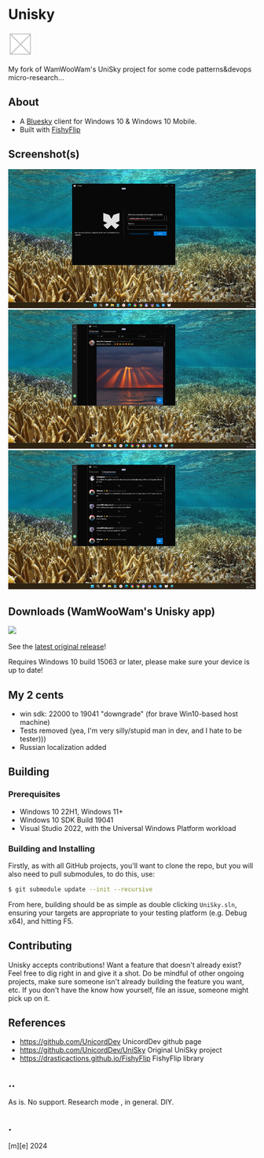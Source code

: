 # Unisky
![](Images/logo.png)

My fork of WamWooWam's UniSky project for some code patterns&devops micro-research...

## About
- A [Bluesky](https://bsky.app) client for Windows 10 & Windows 10 Mobile. 
- Built with [FishyFlip](https://drasticactions.github.io/FishyFlip/)

## Screenshot(s)
![](Images/shot01.png)
![](Images/shot02.png)
![](Images/shot03.png)

## Downloads (WamWooWam's Unisky app)
<a href="https://apps.microsoft.com/detail/9mxts7g6fchx?mode=direct">
	<img src="https://get.microsoft.com/images/en-us%20dark.svg" width="200"/>
</a>

See the [latest original release](https://github.com/UnicordDev/UniSky/releases)!

Requires Windows 10 build 15063 or later, please make sure your device is up to date!

## My 2 cents
- win sdk: 22000 to 19041 "downgrade" (for brave Win10-based host machine)
- Tests removed (yea, I'm very silly/stupid man in dev, and I hate to be tester)))
- Russian localization added

## Building
### Prerequisites
- Windows 10 22H1, Windows 11+
- Windows 10 SDK Build 19041
- Visual Studio 2022, with the Universal Windows Platform workload

### Building and Installing
Firstly, as with all GitHub projects, you'll want to clone the repo, but you will also need to pull submodules, to do this, use:

```sh
$ git submodule update --init --recursive
```

From here, building should be as simple as double clicking `UniSky.sln`, ensuring your targets are appropriate to your testing platform (e.g. Debug x64), and hitting F5. 


## Contributing
Unisky accepts contributions! Want a feature that doesn't already exist? Feel free to dig right in and give it a shot. Do be mindful of other ongoing projects, make sure someone isn't already building the feature you want, etc. If you don't have the know how yourself, file an issue, someone might pick up on it.

## References
- https://github.com/UnicordDev UnicordDev github page 
- https://github.com/UnicordDev/UniSky Original UniSky project
- https://drasticactions.github.io/FishyFlip FishyFlip library

## ..
As is. No support. Research mode , in general. DIY. 

## .
[m][e] 2024